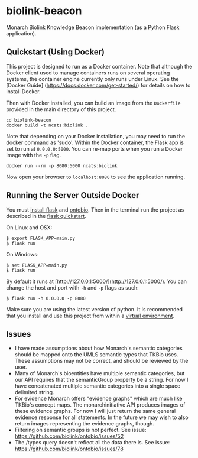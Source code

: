 # biolink-beacon #

Monarch Biolink Knowledge Beacon implementation (as a Python Flask application).

## Quickstart (Using Docker) ##

This project is designed to run as a Docker container. Note that although the Docker client used to manage containers runs on several operating systems, the container engine currently only runs under Linux. See the [Docker Guide] (https://docs.docker.com/get-started/) for details on how to install Docker.

Then with Docker installed, you can build an image from the `Dockerfile` provided in the main directory of this project.

```shell
cd biolink-beacon
docker build -t ncats:biolink .
```

Note that depending on your Docker installation, you may need to run the docker command as 'sudo'.  Within the Docker container, the Flask app is set to run at `0.0.0.0:5000`. You can re-map ports when you run a Docker image with the `-p` flag.

```shell
docker run --rm -p 8080:5000 ncats:biolink
```

Now open your browser to `localhost:8080` to see the application running.

## Running the Server Outside Docker ##

You must [install flask](http://flask.pocoo.org/docs/0.12/installation/#installation) and [ontobio](http://ontobio.readthedocs.io/en/latest/installation.html). Then in the terminal run the project as described in the [flask quickstart](http://flask.pocoo.org/docs/0.12/quickstart/).

On Linux and OSX:

```shell
$ export FLASK_APP=main.py
$ flask run
```

On Windows:

```shell
$ set FLASK_APP=main.py
$ flask run
```

By default it runs at [http://127.0.0.1:5000/](http://127.0.0.1:5000/). You can change the host and port with `-h` and `-p` flags as such:

```shell
$ flask run -h 0.0.0.0 -p 8080
```

Make sure you are using the latest version of python. It is recommended that you install and use this project from within a [virtual environment](http://python-guide-pt-br.readthedocs.io/en/latest/dev/virtualenvs/).

## Issues ##
- I have made assumptions about how Monarch's semantic categories should be mapped onto the UMLS semantic types that TKBio uses. These assumptions may not be correct, and should be reviewed by the user.
- Many of Monarch's bioentities have multiple semantic categories, but our API requires that the semanticGroup property be a string. For now I have concatenated multiple semantic categories into a single space delimited string.
- For evidence Monarch offers "evidence graphs" which are much like TKBio's concept maps. The monarchinitiative API produces images of these evidence graphs. For now I will just return the same general evidence response for all statements. In the future we may wish to also return images representing the evidence graphs, though.
- Filtering on semantic groups is not perfect. See issue: https://github.com/biolink/ontobio/issues/52
- The /types query doesn't reflect all the data there is. See issue: https://github.com/biolink/ontobio/issues/78
